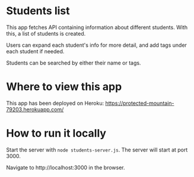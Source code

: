 # Students list
This app fetches API containing information about different students. With this, a list of students is created. 

Users can expand each student's info for more detail, and add tags under each student if needed.

Students can be searched by either their name or tags.

# Where to view this app
This app has been deployed on Heroku: https://protected-mountain-79203.herokuapp.com/

# How to run it locally
Start the server with `node students-server.js`. The server will start at port 3000.

Navigate to http://localhost:3000 in the browser.
